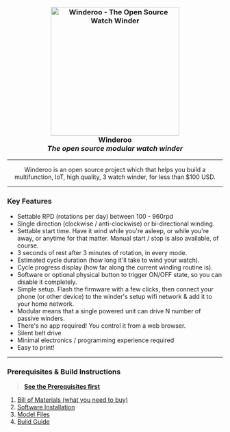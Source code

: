 <h3 align="center">
    <br>
    <img src="./docs/images/winder-running.gif" alt="Winderoo - The Open Source Watch Winder" width="300">
  
  <br>
    <b>Winderoo</b>
  <br>
  <i align="center">The open source modular watch winder</i>

</h3>

<!-- <div align="center">
  <a href="#llink-goes-here">
    <img src="https://img.shields.io/badge/$-join us on discord-7289da.svg?maxAge=2592000&amp;style=flat">
  </a>
</div> -->


<hr>
<p align="center">
Winderoo is an open source project which that helps you build a multifunction, IoT, high quality, 3 watch winder, for less than $100 USD.
</p>
<hr>

### Key Features

* Settable RPD (rotations per day) between 100 - 960rpd
* Single direction (clockwise / anti-clockwise) or bi-directional winding.
* Settable start time. Have it wind while you're asleep, or while you're away, or anytime for that matter. Manual start / stop is also available, of course.
* 3 seconds of rest after 3 minutes of rotation, in every mode.
* Estimated cycle duration (how long it'll take to wind your watch).
* Cycle progress display (how far along the current winding routine is).
* Software or optional physical button to trigger ON/OFF state, so you can disable it completely.
* Simple setup. Flash the firmware with a few clicks, then connect your phone (or other device) to the winder's setup wifi network & add it to your home network.
* Modular means that a single powered unit can drive N number of passive winders.
* There's no app required! You control it from a web browser. 
* Silent belt drive
* Minimal electronics / programming experience required
* Easy to print!

<hr>

### Prerequisites & Build Instructions
> [**See the Prerequisites first**](./docs/prereqs.md)

1. [Bill of Materials (what you need to buy)](./docs/bom-requirements.md)
1. [Software Installation](./docs/install-software.md)
1. [Model Files](./model)
1. [Build Guide](./docs/build-guide.md)
